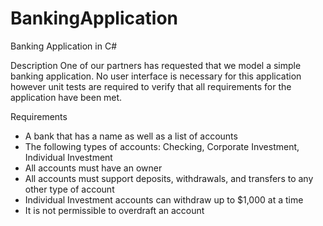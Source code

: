# BankingApplication
Banking Application in C#

Description
One of our partners has requested that we model a simple banking application. No user interface is
necessary for this application however unit tests are required to verify that all requirements for the
application have been met.

Requirements
- A bank that has a name as well as a list of accounts
- The following types of accounts: Checking, Corporate Investment, Individual Investment
- All accounts must have an owner
- All accounts must support deposits, withdrawals, and transfers to any other type of account
- Individual Investment accounts can withdraw up to $1,000 at a time
- It is not permissible to overdraft an account
